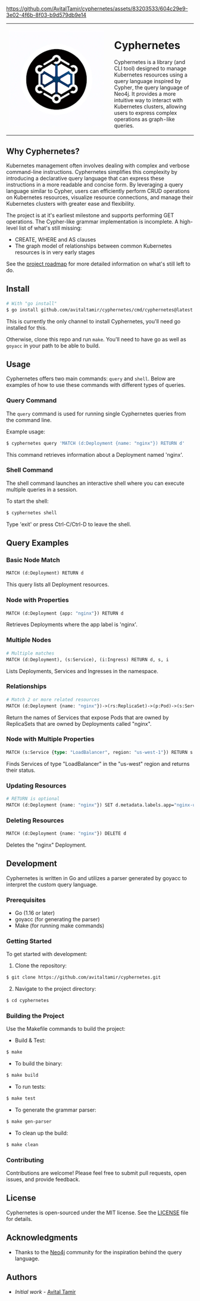 

https://github.com/AvitalTamir/cyphernetes/assets/83203533/604c29e9-3e02-4f6b-8f03-b9d579db9e14


<table style="border-collapse: collapse; border: none">
  <tr>
    <td style="border: none" width="256">
      <img src="./logo.png" alt="Cyphernetes Logo" width="256">
    </td>
    <td style="border: none; padding-left: 20px">
      <h1>Cyphernetes</h1>
      <p>Cyphernetes is a library (and CLI tool) designed to manage Kubernetes resources using a query language inspired by Cypher, the query language of Neo4j. It provides a more intuitive way to interact with Kubernetes clusters, allowing users to express complex operations as graph-like queries.</p>
    </td>
  </tr>
</table>

## Why Cyphernetes?

Kubernetes management often involves dealing with complex and verbose command-line instructions. Cyphernetes simplifies this complexity by introducing a declarative query language that can express these instructions in a more readable and concise form. By leveraging a query language similar to Cypher, users can efficiently perform CRUD operations on Kubernetes resources, visualize resource connections, and manage their Kubernetes clusters with greater ease and flexibility.

The project is at it's earliest milestone and supports performing GET operations.
The Cypher-like grammar implementation is incomplete.
A high-level list of what's still missing:
* CREATE, WHERE and AS clauses
* The graph model of relationships between common Kubernetes resources is in very early stages

See the [project roadmap](https://github.com/AvitalTamir/cyphernetes/blob/main/ROADMAP.md) for more detailed information on what's still left to do.

## Install

```bash
# With "go install"
$ go install github.com/avitaltamir/cyphernetes/cmd/cyphernetes@latest
```
This is currently the only channel to install Cyphernetes, you'll need go installed for this.

Otherwise, clone this repo and run `make`.
You'll need to have go as well as `goyacc` in your path to be able to build.

## Usage

Cyphernetes offers two main commands: `query` and `shell`. Below are examples of how to use these commands with different types of queries.

### Query Command

The `query` command is used for running single Cyphernetes queries from the command line. 

Example usage:

```bash
$ cyphernetes query 'MATCH (d:Deployment {name: "nginx"}) RETURN d'
```

This command retrieves information about a Deployment named 'nginx'.

### Shell Command
The shell command launches an interactive shell where you can execute multiple queries in a session.

To start the shell:

```bash
$ cyphernetes shell
```

Type 'exit' or press Ctrl-C/Ctrl-D to leave the shell.

## Query Examples

### Basic Node Match

```graphql
MATCH (d:Deployment) RETURN d
```
This query lists all Deployment resources.

### Node with Properties

```graphql
MATCH (d:Deployment {app: "nginx"}) RETURN d
```
Retrieves Deployments where the app label is 'nginx'.

### Multiple Nodes

```graphql
# Multiple matches
MATCH (d:Deployment), (s:Service), (i:Ingress) RETURN d, s, i
```
Lists Deployments, Services and Ingresses in the namespace.

### Relationships

```graphql
# Match 2 or more related resources
MATCH (d:Deployment {name: "nginx"})->(rs:ReplicaSet)->(p:Pod)->(s:Service) RETURN s.metadata.name
```
Return the names of Services that expose Pods that are owned by ReplicaSets that are owned by Deployments called "nginx".

### Node with Multiple Properties

```graphql
MATCH (s:Service {type: "LoadBalancer", region: "us-west-1"}) RETURN s.metadata.name, s.status.LoadBalancer
```
Finds Services of type "LoadBalancer" in the "us-west" region and returns their status.

### Updating Resources

```graphql
# RETURN is optional
MATCH (d:Deployment {name: "nginx"}) SET d.metadata.labels.app="nginx-updated" RETURN d
```

### Deleting Resources
```graphql
MATCH (d:Deployment {name: "nginx"}) DELETE d
```
Deletes the "nginx" Deployment.

## Development

Cyphernetes is written in Go and utilizes a parser generated by goyacc to interpret the custom query language.

### Prerequisites

- Go (1.16 or later)
- goyacc (for generating the parser)
- Make (for running make commands)

### Getting Started

To get started with development:

1. Clone the repository:
```bash
$ git clone https://github.com/avitaltamir/cyphernetes.git
```

2. Navigate to the project directory:
```bash
$ cd cyphernetes
```

### Building the Project

Use the Makefile commands to build the project:

- Build & Test:
```bash
$ make
```

- To build the binary:
```bash
$ make build
```

- To run tests:
```bash
$ make test
```

- To generate the grammar parser:
```bash
$ make gen-parser
```

- To clean up the build:
```bash
$ make clean
```

### Contributing

Contributions are welcome! Please feel free to submit pull requests, open issues, and provide feedback.

## License

Cyphernetes is open-sourced under the MIT license. See the [LICENSE](LICENSE) file for details.

## Acknowledgments

- Thanks to the [Neo4j](https://neo4j.com/) community for the inspiration behind the query language.

## Authors

- _Initial work_ - [Avital Tamir](https://github.com/avitaltamir)
